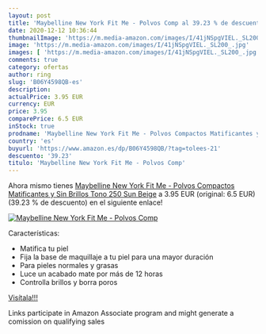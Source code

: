 ```yaml
---
layout: post
title: 'Maybelline New York Fit Me - Polvos Comp al 39.23 % de descuento'
date: 2020-12-12 10:36:44
thumbnailImage: 'https://m.media-amazon.com/images/I/41jNSpgVIEL._SL200_.jpg'
image: 'https://m.media-amazon.com/images/I/41jNSpgVIEL._SL200_.jpg'
images: [ 'https://m.media-amazon.com/images/I/41jNSpgVIEL._SL200_.jpg' ]
comments: true
category: ofertas
author: ring
slug: 'B06Y4598QB-es'
description:
actualPrice: 3.95 EUR
currency: EUR
price: 3.95
comparePrice: 6.5 EUR
inStock: true
prodname: 'Maybelline New York Fit Me - Polvos Compactos Matificantes y Sin Brillos  Tono 250 Sun Beige'
country: 'es'
buyurl: 'https://www.amazon.es/dp/B06Y4598QB/?tag=tolees-21'
descuento: '39.23'
titulo: 'Maybelline New York Fit Me - Polvos Comp'
---
```


Ahora mismo tienes [Maybelline New York Fit Me - Polvos Compactos Matificantes y Sin Brillos  Tono 250 Sun Beige](https://www.amazon.es/dp/B06Y4598QB/?tag=tolees-21) a 3.95 EUR (original: 6.5 EUR) (39.23 %  de descuento) en el siguiente enlace!

[![Maybelline New York Fit Me - Polvos Comp](https://m.media-amazon.com/images/I/41jNSpgVIEL._SL200_.jpg)](https://www.amazon.es/dp/B06Y4598QB/?tag=tolees-21)

Características:

- Matifica tu piel
- Fija la base de maquillaje a tu piel para una mayor duración
- Para pieles normales y grasas
- Luce un acabado mate por más de 12 horas
- Controlla brillos y borra poros

[Visítala!!!](https://www.amazon.es/dp/B06Y4598QB/?tag=tolees-21)

Links participate in Amazon Associate program and might generate a comission on qualifying sales
